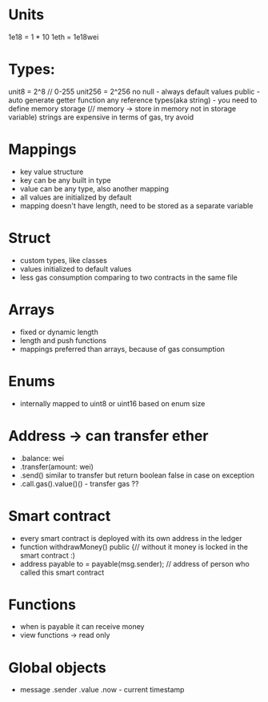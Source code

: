 # Units
1e18 = 1 * 10
1eth = 1e18wei

# Types:
unit8 = 2^8 // 0-255
unit256 = 2^256
no null - always default values
public - auto generate getter function
any reference types(aka string) - you need to define memory storage (// memory -> store in memory not in storage variable)
strings are expensive in terms of gas, try avoid

# Mappings
- key value structure
- key can be any built in type
- value can be any type, also another mapping
- all values are initialized by default
- mapping doesn't have length, need to be stored as a separate variable

# Struct
- custom types, like classes
- values initialized to default values
- less gas consumption comparing to two contracts in the same file

# Arrays
- fixed or dynamic length
- length and push functions
- mappings preferred than arrays, because of gas consumption

# Enums
- internally mapped to uint8 or uint16 based on enum size

# Address -> can transfer ether
- .balance: wei
- .transfer(amount: wei)
- .send() similar to transfer but return boolean false in case on exception
- .call.gas().value()() - transfer gas ??

# Smart contract
- every smart contract is deployed with its own address in the ledger
- function withdrawMoney() public {// without it money is locked in the smart contract :)
- address payable to = payable(msg.sender); // address of person who called this smart contract

# Functions
- when is payable it can receive money
- view functions -> read only

# Global objects
- message
  .sender
  .value
  .now - current timestamp